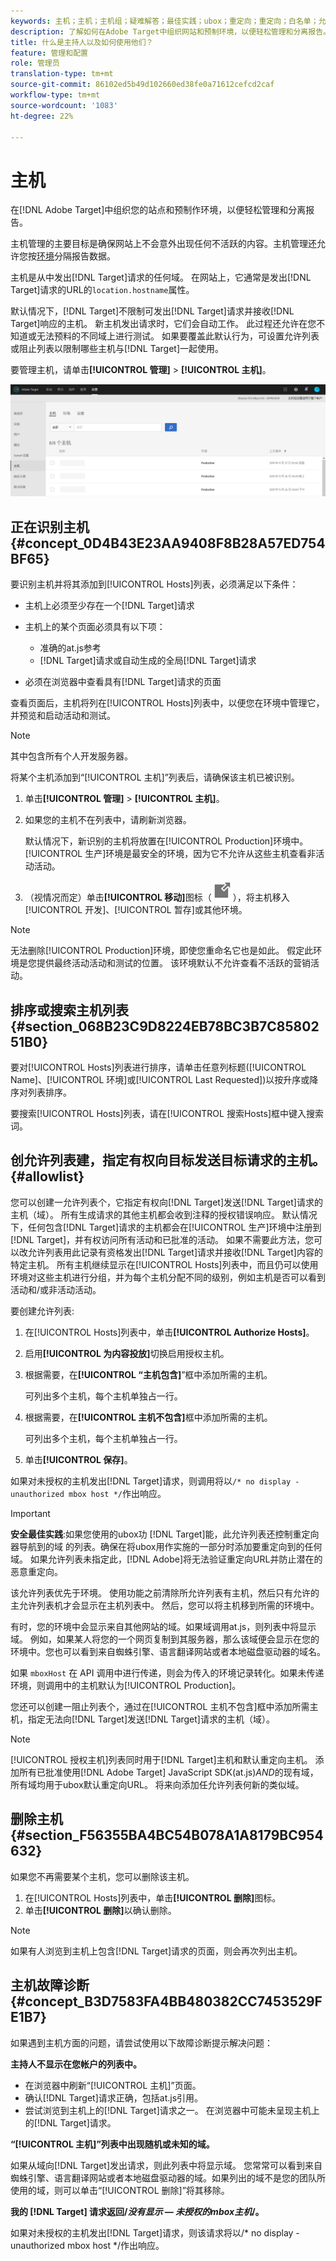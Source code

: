 ```yaml
---
keywords: 主机；主机；主机组；疑难解答；最佳实践；ubox；重定向；重定向；白名单；允许列表；黑名单；阻止列表
description: 了解如何在Adobe Target中组织网站和预制环境，以便轻松管理和分离报告。
title: 什么是主持人以及如何使用他们？
feature: 管理和配置
role: 管理员
translation-type: tm+mt
source-git-commit: 86102ed5b49d102660ed38fe0a71612cefcd2caf
workflow-type: tm+mt
source-wordcount: '1083'
ht-degree: 22%

---
```



# 主机

在[!DNL Adobe Target]中组织您的站点和预制作环境，以便轻松管理和分离报告。

主机管理的主要目标是确保网站上不会意外出现任何不活跃的内容。主机管理还允许您按[环境](/help/administrating-target/environments.md)分隔报告数据。

主机是从中发出[!DNL Target]请求的任何域。 在网站上，它通常是发出[!DNL Target]请求的URL的`location.hostname`属性。

默认情况下，[!DNL Target]不限制可发出[!DNL Target]请求并接收[!DNL Target]响应的主机。 新主机发出请求时，它们会自动工作。 此过程还允许在您不知道或无法预料的不同域上进行测试。 如果要覆盖此默认行为，可设置允许列表或阻止列表以限制哪些主机与[!DNL Target]一起使用。

要管理主机，请单击&#x200B;**[!UICONTROL 管理]** > **[!UICONTROL 主机]**。

![](assets/hosts_list.png)

## 正在识别主机{#concept_0D4B43E23AA9408F8B28A57ED754BF65}

要识别主机并将其添加到[!UICONTROL Hosts]列表，必须满足以下条件：

* 主机上必须至少存在一个[!DNL Target]请求
* 主机上的某个页面必须具有以下项：

   * 准确的at.js参考
   * [!DNL Target]请求或自动生成的全局[!DNL Target]请求

* 必须在浏览器中查看具有[!DNL Target]请求的页面

查看页面后，主机将列在[!UICONTROL  Hosts]列表中，以便您在环境中管理它，并预览和启动活动和测试。

>[!NOTE]
>
>其中包含所有个人开发服务器。

将某个主机添加到“[!UICONTROL 主机]”列表后，请确保该主机已被识别。

1. 单击&#x200B;**[!UICONTROL 管理]** > **[!UICONTROL 主机]**。
1. 如果您的主机不在列表中，请刷新浏览器。

   默认情况下，新识别的主机将放置在[!UICONTROL Production]环境中。 [!UICONTROL 生产]环境是最安全的环境，因为它不允许从这些主机查看非活动活动。

1. （视情况而定）单击&#x200B;**[!UICONTROL 移动]**&#x200B;图标（![移动图标](/help/administrating-target/assets/icon-move.png)），将主机移入[!UICONTROL 开发]、[!UICONTROL 暂存]或其他环境。

>[!NOTE]
>
>无法删除[!UICONTROL Production]环境，即使您重命名它也是如此。 假定此环境是您提供最终活动活动和测试的位置。 该环境默认不允许查看不活跃的营销活动。

## 排序或搜索主机列表{#section_068B23C9D8224EB78BC3B7C8580251B0}

要对[!UICONTROL Hosts]列表进行排序，请单击任意列标题([!UICONTROL Name]、[!UICONTROL 环境]或[!UICONTROL Last Requested])以按升序或降序对列表排序。

要搜索[!UICONTROL Hosts]列表，请在[!UICONTROL 搜索Hosts]框中键入搜索词。

## 创允许列表建，指定有权向目标发送目标请求的主机。{#allowlist}

您可以创建一允许列表个，它指定有权向[!DNL Target]发送[!DNL Target]请求的主机（域）。 所有生成请求的其他主机都会收到注释的授权错误响应。 默认情况下，任何包含[!DNL Target]请求的主机都会在[!UICONTROL 生产]环境中注册到[!DNL Target]，并有权访问所有活动和已批准的活动。 如果不需要此方法，您可以改允许列表用此记录有资格发出[!DNL Target]请求并接收[!DNL Target]内容的特定主机。 所有主机继续显示在[!UICONTROL  Hosts]列表中，而且仍可以使用环境对这些主机进行分组，并为每个主机分配不同的级别，例如主机是否可以看到活动和/或非活动活动。

要创建允许列表:

1. 在[!UICONTROL  Hosts]列表中，单击&#x200B;**[!UICONTROL Authorize Hosts]**。
1. 启用&#x200B;**[!UICONTROL 为内容投放]**&#x200B;切换启用授权主机。
1. 根据需要，在&#x200B;**[!UICONTROL “主机包含]**”框中添加所需的主机。

   可列出多个主机，每个主机单独占一行。

1. 根据需要，在&#x200B;**[!UICONTROL 主机不包含]**&#x200B;框中添加所需的主机。

   可列出多个主机，每个主机单独占一行。

1. 单击&#x200B;**[!UICONTROL 保存]**。

如果对未授权的主机发出[!DNL Target]请求，则调用将以`/* no display - unauthorized mbox host */`作出响应。

>[!IMPORTANT]
>
>**安全最佳实践**:如果您使用的ubox功 [!DNL Target]能，此允许列表还控制重定向器导航到的域 [](/help/c-implementing-target/c-non-javascript-based-implementation/working-with-redirectors.md) 的列表。确保在将ubox用作实施的一部分时添加要重定向到的任何域。 如果允许列表未指定此，[!DNL Adobe]将无法验证重定向URL并防止潜在的恶意重定向。
>
>该允许列表优先于环境。 使用功能之前清除所允许列表有主机，然后只有允许的主允许列表机才会显示在主机列表中。 然后，您可以将主机移到所需的环境中。

有时，您的环境中会显示来自其他网站的域。如果域调用at.js，则列表中将显示域。 例如，如果某人将您的一个网页复制到其服务器，那么该域便会显示在您的环境中。您也可以看到来自蜘蛛引擎、语言翻译网站或者本地磁盘驱动器的域名。

如果 `mboxHost` 在 API 调用中进行传递，则会为传入的环境记录转化。如果未传递环境，则调用中的主机默认为[!UICONTROL Production]。

您还可以创建一阻止列表个，通过在[!UICONTROL 主机不包含]框中添加所需主机，指定无法向[!DNL Target]发送[!DNL Target]请求的主机（域）。

>[!NOTE]
>
>[!UICONTROL 授权主机]列表同时用于[!DNL Target]主机和默认重定向主机。 添加所有已批准使用[!DNL Adobe Target] JavaScript SDK(at.js)*AND*&#x200B;的现有域，所有域均用于ubox默认重定向URL。 将来向添加任允许列表何新的类似域。

## 删除主机{#section_F56355BA4BC54B078A1A8179BC954632}

如果您不再需要某个主机，您可以删除该主机。

1. 在[!UICONTROL  Hosts]列表中，单击&#x200B;**[!UICONTROL 删除]**&#x200B;图标。
1. 单击&#x200B;**[!UICONTROL 删除]**&#x200B;以确认删除。

>[!NOTE]
>
>如果有人浏览到主机上包含[!DNL Target]请求的页面，则会再次列出主机。

## 主机故障诊断 {#concept_B3D7583FA4BB480382CC7453529FE1B7}

如果遇到主机方面的问题，请尝试使用以下故障诊断提示解决问题：

**主持人不显示在您帐户的列表中。**

* 在浏览器中刷新“[!UICONTROL 主机]”页面。
* 确认[!DNL Target]请求正确，包括at.js引用。
* 尝试浏览到主机上的[!DNL Target]请求之一。 在浏览器中可能未呈现主机上的[!DNL Target]请求。

**“[!UICONTROL 主机]”列表中出现随机或未知的域。**

如果从域向[!DNL Target]发出请求，则此列表中将显示域。 您常常可以看到来自蜘蛛引擎、语言翻译网站或者本地磁盘驱动器的域。如果列出的域不是您的团队所使用的域，则可以单击“[!UICONTROL 删除]”将其移除。

**我的 [!DNL Target] 请求返回/*没有显示 — 未授权的mbox主机*/。**

如果对未授权的主机发出[!DNL Target]请求，则该请求将以/* no display - unauthorized mbox host */作出响应。
